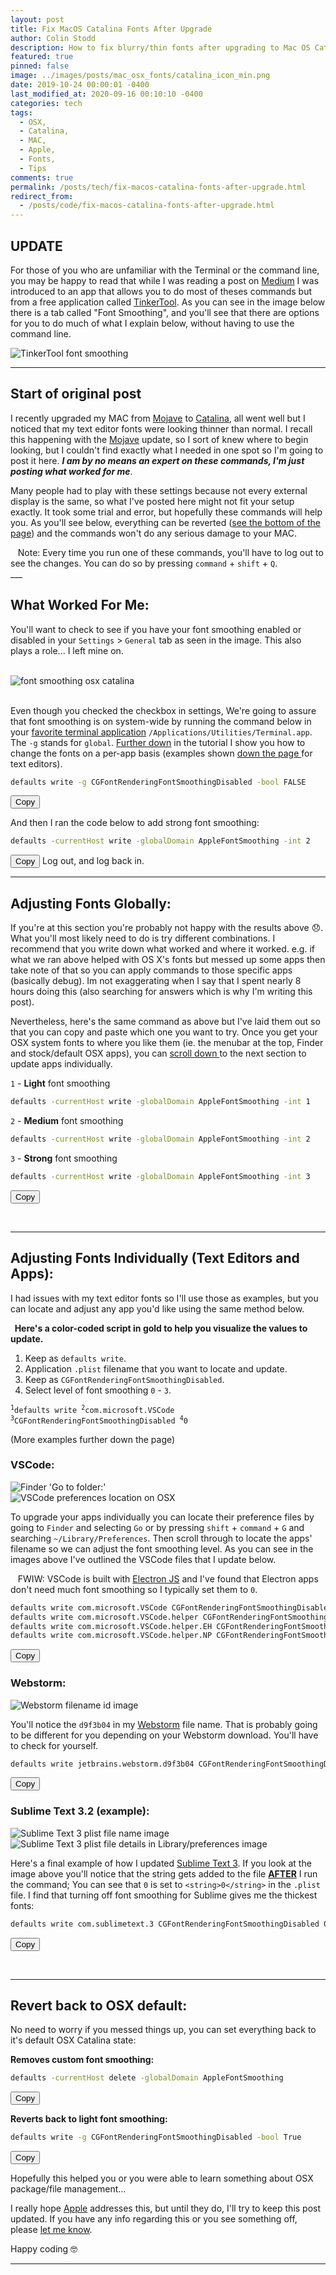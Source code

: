 ```yaml
---
layout: post
title: Fix MacOS Catalina Fonts After Upgrade
author: Colin Stodd
description: How to fix blurry/thin fonts after upgrading to Mac OS Catalina
featured: true
pinned: false
image: ../images/posts/mac_osx_fonts/catalina_icon_min.png
date: 2019-10-24 00:00:01 -0400
last_modified_at: 2020-09-16 00:10:10 -0400
categories: tech
tags:
  - OSX,
  - Catalina,
  - MAC,
  - Apple,
  - Fonts,
  - Tips
comments: true
permalink: /posts/tech/fix-macos-catalina-fonts-after-upgrade.html
redirect_from:
  - /posts/code/fix-macos-catalina-fonts-after-upgrade.html
---
```



<div class="blurb">
<h2 class="text-yellow"><i class="fad fa-traffic-cone"></i> UPDATE <i class="fad fa-traffic-cone"></i></h2>
For those of you who are unfamiliar with the Terminal or the command line, you may be happy to read that while I was reading a post on <a href="https://medium.com/">Medium</a> I was introduced to an app that allows you to do most of theses commands but from a free application called <a href="https://www.bresink.com/osx/TinkerTool.html" target="_blank" rel="noopener">TinkerTool</a>.  As you can see in the image below there is a tab called "Font Smoothing", and you'll see that there are options for you to do much of what I
explain below, without having to use the command line.
<p><img src="../../images/posts/mac_osx_fonts/tinkertool.png" class="image fit" title="TinkerTool font smoothing" loading="lazy"></p>
</div>


<hr/>

<h2 class="text-green">Start of original post</h2>

I recently upgraded my MAC from <a href="https://support.apple.com/macos/mojave" target="_blank" rel="noopener">Mojave</a> to <a href="https://www.apple.com/macos/catalina/" target="_blank" rel="noopener">Catalina</a>, all went well but I noticed that my text editor fonts were looking thinner than normal. I recall this happening with the <a href="https://support.apple.com/macos/mojave" target="_blank" rel="noopener">Mojave</a> update, so I sort of knew where to begin looking, but I couldn't find exactly what I needed in one spot so I'm going to post it here.  ***I am by no means an expert on these commands, I'm just posting what worked for me***.

Many people had to play with these settings because not every external display is the same, so what I've posted here might not fit your setup exactly. It took some trial and error, but hopefully these commands will help you. As you'll see below, everything can be reverted (<a href="#revert">see the bottom of the page</a>) and the commands won't do any serious damage to your MAC.

<div class="blurb"><i class="fad fa-comment-alt-exclamation fa-lg"></i>&nbsp;&nbsp; Note: Every time you run one of these commands, you'll have to log out to see the changes. You can do so by pressing <code>command</code> + <code>shift</code> + <code>Q</code>.</div>
___

## What Worked For Me:
You'll want to check to see if you have your font smoothing enabled or disabled in your `Settings` > `General` tab as seen in the image. This also plays a role... I left mine on.

<div class="container">
  <div class="row">
    <div class="one-third column">&nbsp;</div>
      <div class="one-third column">
        <img src="../../images/posts/mac_osx_fonts/disable_font_smoothing.png" class="image fit" title="font smoothing osx catalina" loading="lazy">
      </div>
    <div class="one-third column">&nbsp;</div>
  </div>
</div>

Even though you checked the checkbox in settings, We're going to assure that font smoothing is on system-wide by running the command below in your <a href="https://www.iterm2.com/" target="_blank" rel="noopener" title="iTerm 2">favorite terminal application</a> `/Applications/Utilities/Terminal.app`. The `-g` stands for `global`.  <a href="#textEditors" title="Scroll down fix individual apps">Further down</a> in the tutorial I show you how to change the fonts on a per-app basis (examples shown <a href="#textEditors" title="Scroll down to the Text Editors Section">down the page <i class="fad fa-level-down-alt"></i></a> for text editors).

```bash
defaults write -g CGFontRenderingFontSmoothingDisabled -bool FALSE
```
<button class="button small copy-btn pull-right"
   title="Copy to clipboard"
   data-clipboard-text="defaults write -g CGFontRenderingFontSmoothingDisabled -bool FALSE">
     <i class="fad fa-clipboard-list"></i> Copy
</button>

And then I ran the code below to add strong font smoothing:

```bash
defaults -currentHost write -globalDomain AppleFontSmoothing -int 2
```
<button class="button small copy-btn pull-right"
   title="Copy to clipboard"
   data-clipboard-text="defaults -currentHost write -globalDomain AppleFontSmoothing -int 2">
     <i class="fad fa-clipboard-list"></i> Copy
</button>
Log out, and log back in.


---
## Adjusting Fonts Globally:

If you're at this section you're probably not happy with the results above 😞. What you'll most likely need to do is try different combinations. I recommend that you write down what worked and where it worked. e.g. if what we ran above helped with OS X's fonts but messed up some apps then take note of that so you can apply commands to those specific apps (basically debug). Im not exaggerating when I say that I spent nearly 8 hours doing this (also searching for answers which is why I'm writing this post).

Nevertheless, here's the same command as above but I've laid them out so that you can copy and paste which one you want to try. Once you get your OSX system fonts to where you like them (ie. the menubar at the top, Finder and stock/default OSX apps), you can <a href="#textEditors" title="Scroll down to the Text Editors Section">scroll down <i class="fad fa-level-down-alt"></i></a> to the next section to update apps individually.

`1` - **Light** font smoothing
```bash
defaults -currentHost write -globalDomain AppleFontSmoothing -int 1
```
`2` - **Medium** font smoothing
```bash
defaults -currentHost write -globalDomain AppleFontSmoothing -int 2
```
`3` - **Strong** font smoothing
```bash
defaults -currentHost write -globalDomain AppleFontSmoothing -int 3
```
<button class="button small copy-btn pull-right"
   title="Copy to clipboard"
   data-clipboard-text="defaults -currentHost write -globalDomain AppleFontSmoothing -int 1">
     <i class="fad fa-clipboard-list"></i> Copy
</button>

<p>&nbsp;</p>

<div id="textEditors" name="textEditors"></div>

___

## Adjusting Fonts Individually (Text Editors and Apps):

I had issues with my text editor fonts so I'll use those as examples, but you can locate and adjust any app you'd like using the same method below.

<div class="blurb">
<strong><i class="fad fa-books fa-lg"></i>&nbsp; Here's a color-coded script in <span class="text-gold">gold</span> to help you visualize the values to update.</strong>

<ol class="alt">
  <li>Keep as <code>defaults write</code>.</li>
  <li class="text-gold">Application <code>.plist</code> filename that you want to locate and update.</li>
  <li>Keep as <code>CGFontRenderingFontSmoothingDisabled</code>.</li>
  <li class="text-gold">Select level of font smoothing <code>0</code> - <code>3</code>.</li>
</ol>

<pre><code><sup>1</sup>defaults write <span class="text-gold"><sup>2</sup>com.microsoft.VSCode</span> <sup>3</sup>CGFontRenderingFontSmoothingDisabled <span class="text-gold"><sup>4</sup>0</span>
</code></pre>

(More examples further down the page)
</div>

### <i class="fad fa-check-circle fa-lg text-yellow"></i> VSCode:

<div class="row">
  <div class="six columns">
    <img src="../../images/posts/mac_osx_fonts/library_pref_light.png"
         class="image fit"
         alt="Finder 'Go to folder:'"
         title="Finder 'Go to folder:'"
         loading="lazy"
    />
  </div>
  <div class="six columns">
    <img src="../../images/posts/mac_osx_fonts/preferences.png"
         class="image fit"
         alt="VSCode preferences location on OSX"
         title="VSCode preferences location on OSX"
         loading="lazy"
         />
  </div>
</div>

To upgrade your apps individually you can locate their preference files by going to `Finder` and selecting `Go` or by pressing `shift` + `command` + `G` and searching `~/Library/Preferences`.  Then scroll through to locate the apps' filename so we can adjust the font smoothing level. As you can see in the images above I've outlined the VSCode files that I update below.


<div class="blurb">
<i class="fad fa-info-circle fa-lg"></i>&nbsp;&nbsp; FWIW: VSCode is built with <a href="https://www.electronjs.org/apps" target="_blank" rel="noopener" title="Apps built with ElectronJS">Electron JS</a> and I've found that Electron apps don't need much font smoothing so I typically set them to <code>0</code>.
</div>



```bash
defaults write com.microsoft.VSCode CGFontRenderingFontSmoothingDisabled 0
defaults write com.microsoft.VSCode.helper CGFontRenderingFontSmoothingDisabled 0
defaults write com.microsoft.VSCode.helper.EH CGFontRenderingFontSmoothingDisabled 0
defaults write com.microsoft.VSCode.helper.NP CGFontRenderingFontSmoothingDisabled 0
```
<button class="button small copy-btn pull-right"
   title="Copy to clipboard"
   data-clipboard-text="defaults write com.microsoft.VSCode CGFontRenderingFontSmoothingDisabled 0
defaults write com.microsoft.VSCode.helper CGFontRenderingFontSmoothingDisabled 0
defaults write com.microsoft.VSCode.helper.EH CGFontRenderingFontSmoothingDisabled 0
defaults write com.microsoft.VSCode.helper.NP CGFontRenderingFontSmoothingDisabled 0">
     <i class="fad fa-clipboard-list"></i> Copy
</button>

### <i class="fad fa-check-circle fa-lg text-yellow"></i> Webstorm:

<div class="row">
  <div class="six columns">
    <img src="../../images/posts/mac_osx_fonts/webstorm_id.png"
         class="image fit"
         alt="Webstorm filename id image"
         title="Webstorm filename id image"
         loading="lazy"
    />
  </div>
</div>

You'll notice the `d9f3b04` in my <a href="https://www.jetbrains.com/webstorm/" target="_blank" title="Webstorm" rel="noopener">Webstorm</a> file name. That is probably going to be different for you depending on your Webstorm download. You'll have to check for yourself.

```bash
defaults write jetbrains.webstorm.d9f3b04 CGFontRenderingFontSmoothingDisabled 0
```
<button class="button small copy-btn pull-right"
   title="Copy to clipboard"
   data-clipboard-text="defaults write jetbrains.webstorm.d9f3b04 CGFontRenderingFontSmoothingDisabled 0">
     <i class="fad fa-clipboard-list"></i> Copy
</button>

### <i class="fad fa-check-circle fa-lg text-yellow"></i> Sublime Text 3.2 (example):

<div class="row">
  <div class="six columns">
    <img src="../../images/posts/mac_osx_fonts/vscode_pref.png"
         class="image fit"
         alt="Sublime Text 3 plist file name image"
         title="Sublime Text 3 plist file name image"
         loading="lazy"
    />
  </div>
  <div class="six columns">
    <img src="../../images/posts/mac_osx_fonts/sublime_zero.png"
         class="image fit"
         alt="Sublime Text 3 plist file details in Library/preferences image"
         title="Sublime Text 3 plist file details in Library/preferences image"
         loading="lazy"
    />
  </div>
</div>

Here's a final example of how I updated <a href="https://www.sublimetext.com/blog/articles/sublime-text-3-point-2" target="_blank" title="Sublime Text 3.2" rel="noopener">Sublime Text 3</a>. If you look at the image above you'll notice that the string gets added to the file <u><strong>AFTER</strong></u> I run the command; You can see that `0` is set to `<string>0</string>` in the `.plist` file. I find that turning off font smoothing for Sublime gives me the thickest fonts:

```bash
defaults write com.sublimetext.3 CGFontRenderingFontSmoothingDisabled 0
```
<button class="button small copy-btn pull-right"
   title="Copy to clipboard"
   data-clipboard-text="defaults write com.sublimetext.3 CGFontRenderingFontSmoothingDisabled 0">
     <i class="fad fa-clipboard-list"></i> Copy
</button>

<p>&nbsp;</p>

___

<div id="revert"></div>

## Revert back to OSX default:
No need to worry if you messed things up, you can set everything back to it's default OSX Catalina state:

**Removes custom font smoothing:**

```bash
defaults -currentHost delete -globalDomain AppleFontSmoothing
```
<button class="button small copy-btn pull-right"
   title="Copy to clipboard"
   data-clipboard-text="defaults -currentHost delete -globalDomain AppleFontSmoothing">
     <i class="fad fa-clipboard-list"></i> Copy
</button>

**Reverts back to light font smoothing:**

```bash
defaults write -g CGFontRenderingFontSmoothingDisabled -bool True
```
<button class="button small copy-btn pull-right"
   title="Copy to clipboard"
   data-clipboard-text="defaults write -g CGFontRenderingFontSmoothingDisabled -bool True">
     <i class="fad fa-clipboard-list"></i> Copy
</button>


Hopefully this helped you or you were able to learn something about OSX package/file management...

I really hope <a href="https://apple.com/support" target="_blank" rel="noopener">Apple</a> addresses this, but until they do, I'll try to keep this post updated. If you have any info regarding this or you see something off, please <a href="#getInTouch">let me know</a>.

Happy coding 🤓

---